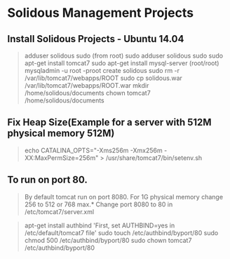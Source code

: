 Solidous Management Projects
==================================================================

Install Solidous Projects - Ubuntu 14.04
------------------------------------------------------------------
> adduser solidous sudo (from root)
> sudo adduser solidous sudo
> sudo apt-get install tomcat7
> sudo apt-get install mysql-server   (root/root)
> mysqladmin -u root -proot create solidous
> sudo rm -r /var/lib/tomcat7/webapps/ROOT
> sudo cp solidous.war /var/lib/tomcat7/webapps/ROOT.war
> mkdir /home/solidous/documents
> chown tomcat7 /home/solidous/documents

Fix Heap Size(Example for a server with 512M physical memory 512M)
------------------------------------------------------------------
> echo CATALINA_OPTS="-Xms256m -Xmx256m -XX:MaxPermSize=256m" > /usr/share/tomcat7/bin/setenv.sh

To run on port 80.
------------------------------------------------------------------
>By default tomcat run on port 8080.
For 1G physical memory change 256 to 512 or 768 max.*
Change port 8080 to 80 in /etc/tomcat7/server.xml

> <Connector port="80" protocol="HTTP/1.1" connectionTimeout="20000" URIEncoding="UTF-8" redirectPort="443" />

> apt-get install authbind
> 'First, set AUTHBIND=yes in /etc/default/tomcat7 file'
> sudo touch /etc/authbind/byport/80
> sudo chmod 500 /etc/authbind/byport/80
> sudo chown tomcat7 /etc/authbind/byport/80
